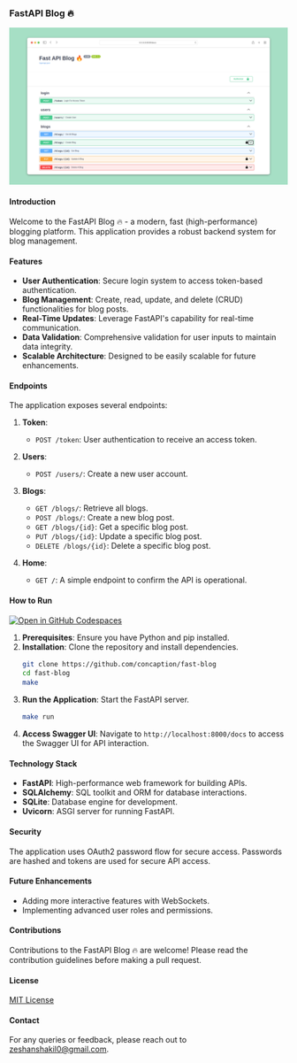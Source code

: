 ### FastAPI Blog 🔥
![Screenshot](/screenshot.png)
#### Introduction
Welcome to the FastAPI Blog 🔥 - a modern, fast (high-performance) blogging platform.
This application provides a robust backend system for blog management.

#### Features
- **User Authentication**: Secure login system to access token-based authentication.
- **Blog Management**: Create, read, update, and delete (CRUD) functionalities for blog posts.
- **Real-Time Updates**: Leverage FastAPI's capability for real-time communication.
- **Data Validation**: Comprehensive validation for user inputs to maintain data integrity.
- **Scalable Architecture**: Designed to be easily scalable for future enhancements.

#### Endpoints
The application exposes several endpoints:

1. **Token**:
   - `POST /token`: User authentication to receive an access token.

2. **Users**:
   - `POST /users/`: Create a new user account.

3. **Blogs**:
   - `GET /blogs/`: Retrieve all blogs.
   - `POST /blogs/`: Create a new blog post.
   - `GET /blogs/{id}`: Get a specific blog post.
   - `PUT /blogs/{id}`: Update a specific blog post.
   - `DELETE /blogs/{id}`: Delete a specific blog post.

4. **Home**:
   - `GET /`: A simple endpoint to confirm the API is operational.

#### How to Run

[![Open in GitHub Codespaces](https://github.com/codespaces/badge.svg)](https://codespaces.new/zeshan-tech/fastapi-blog)


1. **Prerequisites**: Ensure you have Python and pip installed.
2. **Installation**: Clone the repository and install dependencies.
   ```bash
   git clone https://github.com/concaption/fast-blog
   cd fast-blog
   make
   ```
3. **Run the Application**: Start the FastAPI server.
   ```bash
   make run
   ```
4. **Access Swagger UI**: Navigate to `http://localhost:8000/docs` to access the Swagger UI for API interaction.

#### Technology Stack
- **FastAPI**: High-performance web framework for building APIs.
- **SQLAlchemy**: SQL toolkit and ORM for database interactions.
- **SQLite**: Database engine for development.
- **Uvicorn**: ASGI server for running FastAPI.

#### Security
The application uses OAuth2 password flow for secure access. Passwords are hashed and tokens are used for secure API access.

#### Future Enhancements
- Adding more interactive features with WebSockets.
- Implementing advanced user roles and permissions.

#### Contributions
Contributions to the FastAPI Blog 🔥 are welcome! Please read the contribution guidelines before making a pull request.

#### License
[MIT License](LICENSE.txt)

#### Contact
For any queries or feedback, please reach out to zeshanshakil0@gmail.com.
